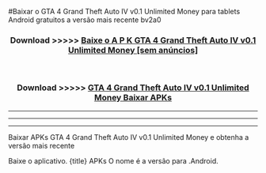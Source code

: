 #Baixar o GTA 4 Grand Theft Auto IV v0.1 Unlimited Money   para tablets Android gratuitos a versão mais recente bv2a0


<div align="center">
<h3>Download >>>>> <a href="https://pt-web.web.app/?pt= GTA 4 Grand Theft Auto IV v0.1 Unlimited Money ">Baixe o A P K GTA 4 Grand Theft Auto IV v0.1 Unlimited Money  [sem anúncios]</a></h3><br>

<h3>Download >>>>> <a href="https://pt-web.web.app/?pt= GTA 4 Grand Theft Auto IV v0.1 Unlimited Money ">GTA 4 Grand Theft Auto IV v0.1 Unlimited Money  Baixar APKs</a></h3>
</div>

----------------------------------------------------------

----------------------------------------------------------

----------------------------------------------------------

Baixar APKs GTA 4 Grand Theft Auto IV v0.1 Unlimited Money  e obtenha a versão mais recente

Baixe o aplicativo. {title} APKs O nome é a versão para .Android.


